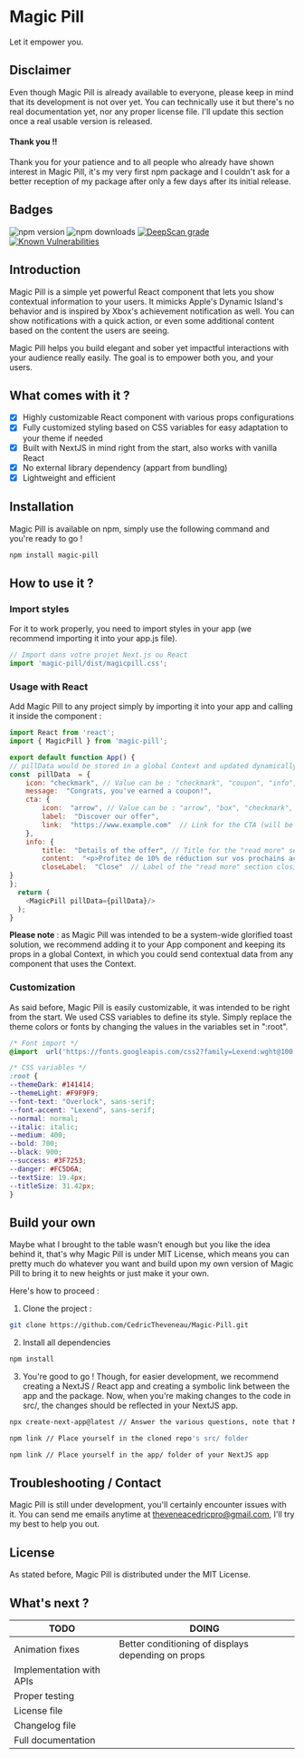 
# Magic Pill
Let it empower you.
## Disclaimer
Even though Magic Pill is already available to everyone, please keep in mind that its development is not over yet.
You can technically use it but there's no real documentation yet, nor any proper license file.
I'll update this section once a real usable version is released.
#### Thank you !!
Thank you for your patience and to all people who already have shown interest in Magic Pill, it's my very first npm package and I couldn't ask for a better reception of my package after only a few days after its initial release.
## Badges
![npm version](https://img.shields.io/npm/v/magic-pill?color=blue)
![npm downloads](https://img.shields.io/npm/dt/magic-pill?color=green)
[![DeepScan grade](https://deepscan.io/api/teams/23515/projects/28307/branches/911491/badge/grade.svg)](https://deepscan.io/dashboard#view=project&tid=23515&pid=28307&bid=911491)
[![Known Vulnerabilities](https://snyk.io/test/github/CedricTheveneau/Magic-Pill/badge.svg)](https://snyk.io/test/github/CedricTheveneau/Magic-Pill)
## Introduction
Magic Pill is a simple yet powerful React component that lets you show contextual information to your users. It mimicks Apple's Dynamic Island's behavior and is inspired by Xbox's achievement notification as well.
You can show notifications with a quick action, or even some additional content based on the content the users are seeing.

Magic Pill helps you build elegant and sober yet impactful interactions with your audience really easily. The goal is to empower both you, and your users.
## What comes with it ?
 - [X] Highly customizable React component with various props configurations
 - [X] Fully customized styling based on CSS variables for easy adaptation to your theme if needed
 - [X] Built with NextJS in mind right from the start, also works with vanilla React
 - [X] No external library dependency (appart from bundling)
 - [X] Lightweight and efficient
## Installation
Magic Pill is available on npm, simply use the following command and you're ready to go !
```bash
npm install magic-pill
```
## How to use it ?
### Import styles
For it to work properly, you need to import styles in your app (we recommend importing it into your app.js file).
```js
// Import dans votre projet Next.js ou React
import 'magic-pill/dist/magicpill.css';
```
### Usage with React
Add Magic Pill to any project simply by importing it into your app and calling it inside the component : 
```js
import React from 'react';
import { MagicPill } from 'magic-pill';

export default function App() {
// pillData would be stored in a global Context and updated dynamically through other components
const  pillData  = {
	icon: "checkmark", // Value can be : "checkmark", "coupon", "info", "questionmark"
	message:  "Congrats, you've earned a coupon!",
	cta: {
		icon:  "arrow", // Value can be : "arrow", "box", "checkmark", "cross", "mail", "plus", "quotation", "tel", "undo"
		label:  "Discover our offer",
		link:  "https://www.example.com"  // Link for the CTA (will be set to null if nothing is specified)
	},
	info: {
		title:  "Details of the offer", // Title for the "read more" section
		content:  "<p>Profitez de 10% de réduction sur vos prochains achats avec ce coupon !</p><p>Profitez de 10% de réduction sur vos prochains achats avec ce coupon !</p><p>Profitez de 10% de réduction sur vos prochains achats avec ce coupon !</p><p>Profitez de 10% de réduction sur vos prochains achats avec ce coupon !</p><p>Profitez de 10% de réduction sur vos prochains achats avec ce coupon !</p><p>Profitez de 10% de réduction sur vos prochains achats avec ce coupon !</p><p>Profitez de 10% de réduction sur vos prochains achats avec ce coupon !</p><p>Profitez de 10% de réduction sur vos prochains achats avec ce coupon !</p><p>Profitez de 10% de réduction sur vos prochains achats avec ce coupon !</p><p>Profitez de 10% de réduction sur v", // HTML content to insert in the "read more" section
		closeLabel:  "Close"  // Label of the "read more" section closing button
}
};
  return (
    <MagicPill pillData={pillData}/>
  );
}
```
**Please note** : as Magic Pill was intended to be a system-wide glorified toast solution, we recommend adding it to your App component and keeping its props in a global Context, in which you could send contextual data from any component that uses the Context. 
### Customization
As said before, Magic Pill is easily customizable, it was intended to be right from the start. We used CSS variables to define its style. Simply replace the theme colors or fonts by changing the values in the variables set in ":root".
```css
/* Font import */
@import  url('https://fonts.googleapis.com/css2?family=Lexend:wght@100..900&family=Overlock:ital,wght@0,400;0,700;0,900;1,400;1,700;1,900&display=swap');

/* CSS variables */
:root {
--themeDark: #141414;
--themeLight: #F9F9F9;
--font-text: "Overlock", sans-serif;
--font-accent: "Lexend", sans-serif;
--normal: normal;
--italic: italic;
--medium: 400;
--bold: 700;
--black: 900;
--success: #3F7253;
--danger: #FC5D6A;
--textSize: 19.4px;
--titleSize: 31.42px;
}
```
## Build your own
Maybe what I brought to the table wasn't enough but you like the idea behind it, that's why Magic Pill is under MIT License, which means you can pretty much do whatever you want and build upon my own version of Magic Pill to bring it to new heights or just make it your own.

Here's how to proceed : 
1. Clone the project : 
```bash
git clone https://github.com/CedricTheveneau/Magic-Pill.git
```
2. Install all dependencies 
```bash
npm install
```
3. You're good to go ! Though, for easier development, we recommend creating a NextJS / React app and creating a symbolic link between the app and the package. Now, when you're making changes to the code in src/, the changes should be reflected in your NextJS app.
```bash
npx create-next-app@latest // Answer the various questions, note that Magic Pill doesn't use TypeScript for now
```
```bash
npm link // Place yourself in the cloned repo's src/ folder
```
```bash
npm link // Place yourself in the app/ folder of your NextJS app
```
## Troubleshooting / Contact
Magic Pill is still under development, you'll certainly encounter issues with it.
You can send me emails anytime at [theveneacedricpro@gmail.com](mailto:theveneacedricpro@gmail.com), I'll try my best to help you out.
## License
As stated before, Magic Pill is distributed under the MIT License.
## What's next ?
| TODO | DOING |
|-----------|-----------|
| Animation fixes  | Better conditioning of displays depending on props  |
| Implementation with APIs  |   |
| Proper testing  |   |
| License file  |   |
| Changelog file  |   |
| Full documentation  |   |
